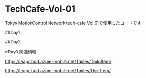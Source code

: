 TechCafe-Vol-01
===============

Tokyo MotionControl Network tech-cafe Vol.01で使用したコードです

##Day1


##Day2


#Day3 関連情報

https://leapcloud.azure-mobile.net/Tables/TodoItem/

https://leapcloud.azure-mobile.net/Tables/UserItem/


